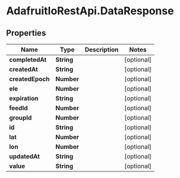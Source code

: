 # AdafruitIoRestApi.DataResponse

## Properties

Name | Type | Description | Notes
------------ | ------------- | ------------- | -------------
**completedAt** | **String** |  | [optional] 
**createdAt** | **String** |  | [optional] 
**createdEpoch** | **Number** |  | [optional] 
**ele** | **Number** |  | [optional] 
**expiration** | **String** |  | [optional] 
**feedId** | **Number** |  | [optional] 
**groupId** | **Number** |  | [optional] 
**id** | **String** |  | [optional] 
**lat** | **Number** |  | [optional] 
**lon** | **Number** |  | [optional] 
**updatedAt** | **String** |  | [optional] 
**value** | **String** |  | [optional] 


